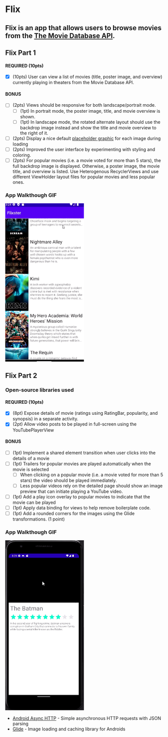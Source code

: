 # Flix
Flix is an app that allows users to browse movies from the [The Movie Database API](http://docs.themoviedb.apiary.io/#).
---

## Flix Part 1

#### REQUIRED (10pts)
- [x] (10pts) User can view a list of movies (title, poster image, and overview) currently playing in theaters from the Movie Database API.

#### BONUS
- [ ] (2pts) Views should be responsive for both landscape/portrait mode.
    - [ ] (1pt) In portrait mode, the poster image, title, and movie overview is shown.
    - [ ] (1pt) In landscape mode, the rotated alternate layout should use the backdrop image instead and show the title and movie overview to the right of it.

- [ ] (2pts) Display a nice default [placeholder graphic](https://guides.codepath.org/android/Displaying-Images-with-the-Glide-Library#advanced-usage) for each image during loading
- [ ] (2pts) Improved the user interface by experimenting with styling and coloring.
- [ ] (2pts) For popular movies (i.e. a movie voted for more than 5 stars), the full backdrop image is displayed. Otherwise, a poster image, the movie title, and overview is listed. Use Heterogenous RecyclerViews and use different ViewHolder layout files for popular movies and less popular ones.

### App Walkthough GIF
<img src="demo.gif" title='Video Walkthrough' alt='Video Walkthrough' width=250><br>

## Flix Part 2

### Open-source libraries used

#### REQUIRED (10pts)
- [x] (8pt) Expose details of movie (ratings using RatingBar, popularity, and synopsis) in a separate activity.
- [x] (2pt) Allow video posts to be played in full-screen using the YouTubePlayerView
  
#### BONUS
- [ ] (1pt) Implement a shared element transition when user clicks into the details of a movie
- [ ] (1pt) Trailers for popular movies are played automatically when the movie is selected
  - [ ] When clicking on a popular movie (i.e. a movie voted for more than 5 stars) the video should be played immediately.
  - [ ] Less popular videos rely on the detailed page should show an image preview that can initiate playing a YouTube video.
- [ ] (1pt) Add a play icon overlay to popular movies to indicate that the movie can be played
- [ ] (1pt) Apply data binding for views to help remove boilerplate code.
- [ ] (1pt) Add a rounded corners for the images using the Glide transformations. (1 point)

### App Walkthough GIF
<img src="part2.gif" title='Video Walkthrough' alt='Video Walkthrough' width=250><br>

- [Android Async HTTP](https://github.com/codepath/CPAsyncHttpClient) - Simple asynchronous HTTP requests with JSON parsing
- [Glide](https://github.com/bumptech/glide) - Image loading and caching library for Androids